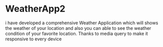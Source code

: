 # WeatherApp2
i have developed a comprehensive Weather Application which will shows the weather of your location and also you can able to see the weather condition of your favorite location. Thanks to media query to make it responsive to every device  
